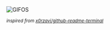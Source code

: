 <div align="justify">
<picture>
    <source media="(prefers-color-scheme: dark)" srcset="https://i.ibb.co/fVbdRSm5/output-gif.gif">
    <source media="(prefers-color-scheme: light)" srcset="https://i.ibb.co/fVbdRSm5/output-gif.gif">
    <img alt="GIFOS" src="https://i.ibb.co/fVbdRSm5/output-gif.gif">
</picture>

<sub><i>inspired from [x0rzavi/github-readme-terminal](https://github.com/x0rzavi/github-readme-terminal)</i></sub>

</div>

<!-- Image deletion URL: https://ibb.co/BHm2DP8x/c2c73575a3c22349937e2e4eb2163fd7 -->